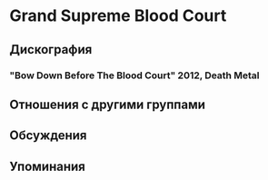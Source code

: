 # Grand Supreme Blood Court



## Дискография

### "Bow Down Before The Blood Court" 2012, Death Metal




## Отношения с другими группами


## Обсуждения


## Упоминания

